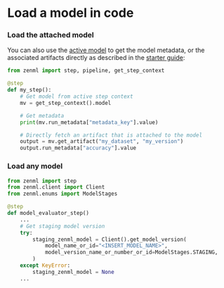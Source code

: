 # Load a model in code

### Load the attached model

You can also use the [active model](../../user-guide/starter-guide/track-ml-models.md) to get the model metadata, or the associated artifacts directly as described in the [starter guide](../../user-guide/starter-guide/track-ml-models.md):

```python
from zenml import step, pipeline, get_step_context

@step
def my_step():
    # Get model from active step context
    mv = get_step_context().model

    # Get metadata
    print(mv.run_metadata["metadata_key"].value)

    # Directly fetch an artifact that is attached to the model
    output = mv.get_artifact("my_dataset", "my_version")
    output.run_metadata["accuracy"].value
```

### Load any model

```python
from zenml import step
from zenml.client import Client
from zenml.enums import ModelStages

@step
def model_evaluator_step()
    ...
    # Get staging model version 
    try:
        staging_zenml_model = Client().get_model_version(
            model_name_or_id="<INSERT_MODEL_NAME>",
            model_version_name_or_number_or_id=ModelStages.STAGING,
        )
    except KeyError:
        staging_zenml_model = None
    ...
```
